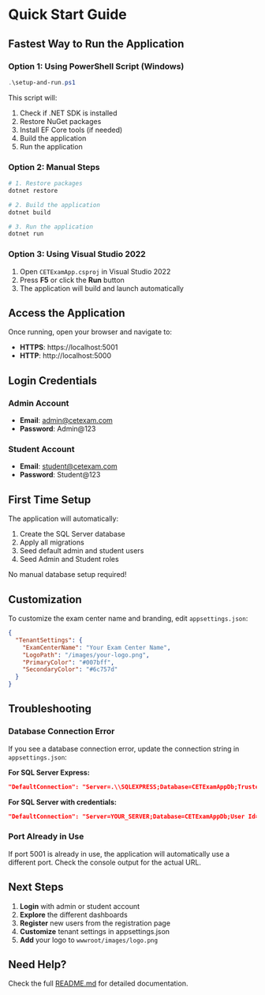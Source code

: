 # Quick Start Guide

## Fastest Way to Run the Application

### Option 1: Using PowerShell Script (Windows)

```powershell
.\setup-and-run.ps1
```

This script will:
1. Check if .NET SDK is installed
2. Restore NuGet packages
3. Install EF Core tools (if needed)
4. Build the application
5. Run the application

### Option 2: Manual Steps

```bash
# 1. Restore packages
dotnet restore

# 2. Build the application
dotnet build

# 3. Run the application
dotnet run
```

### Option 3: Using Visual Studio 2022

1. Open `CETExamApp.csproj` in Visual Studio 2022
2. Press **F5** or click the **Run** button
3. The application will build and launch automatically

## Access the Application

Once running, open your browser and navigate to:
- **HTTPS**: https://localhost:5001
- **HTTP**: http://localhost:5000

## Login Credentials

### Admin Account
- **Email**: admin@cetexam.com
- **Password**: Admin@123

### Student Account
- **Email**: student@cetexam.com
- **Password**: Student@123

## First Time Setup

The application will automatically:
1. Create the SQL Server database
2. Apply all migrations
3. Seed default admin and student users
4. Seed Admin and Student roles

No manual database setup required!

## Customization

To customize the exam center name and branding, edit `appsettings.json`:

```json
{
  "TenantSettings": {
    "ExamCenterName": "Your Exam Center Name",
    "LogoPath": "/images/your-logo.png",
    "PrimaryColor": "#007bff",
    "SecondaryColor": "#6c757d"
  }
}
```

## Troubleshooting

### Database Connection Error

If you see a database connection error, update the connection string in `appsettings.json`:

**For SQL Server Express:**
```json
"DefaultConnection": "Server=.\\SQLEXPRESS;Database=CETExamAppDb;Trusted_Connection=True;MultipleActiveResultSets=true"
```

**For SQL Server with credentials:**
```json
"DefaultConnection": "Server=YOUR_SERVER;Database=CETExamAppDb;User Id=YOUR_USER;Password=YOUR_PASSWORD;MultipleActiveResultSets=true"
```

### Port Already in Use

If port 5001 is already in use, the application will automatically use a different port. Check the console output for the actual URL.

## Next Steps

1. **Login** with admin or student account
2. **Explore** the different dashboards
3. **Register** new users from the registration page
4. **Customize** tenant settings in appsettings.json
5. **Add** your logo to `wwwroot/images/logo.png`

## Need Help?

Check the full [README.md](README.md) for detailed documentation.

